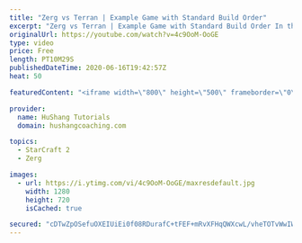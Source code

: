 ```yaml
---
title: "Zerg vs Terran | Example Game with Standard Build Order"
excerpt: "Zerg vs Terran | Example Game with Standard Build Order In this guide we learn how to defend early Terran attacks.  Coaching -------------------------------------------------------------------------- Interested in Starcraft lessons? Check out my website! I would love to help you improve and reach your"
originalUrl: https://youtube.com/watch?v=4c9OoM-OoGE
type: video
price: Free
length: PT10M29S
publishedDateTime: 2020-06-16T19:42:57Z
heat: 50

featuredContent: "<iframe width=\"800\" height=\"500\" frameborder=\"0\" src=\"https://www.youtube.com/embed/4c9OoM-OoGE\" allow=\"accelerometer; autoplay; encrypted-media; gyroscope; picture-in-picture\" allowfullscreen></iframe>"

provider:
  name: HuShang Tutorials
  domain: hushangcoaching.com

topics:
  - StarCraft 2
  - Zerg

images:
  - url: https://i.ytimg.com/vi/4c9OoM-OoGE/maxresdefault.jpg
    width: 1280
    height: 720
    isCached: true

secured: "cDTwZpOSefuOXEIUiEi0f08RDurafC+tFEF+mRvXFHqQWXcwL/vheTOTvWwIWTf/9cYcNr+nCssWkOwearfeMoWR2jruSGlhm/r7qa4B01OoTvMJOnfkwctNeqmpF6e14MwozguZForAAnwlOKlusSzPrBZ7p8nsZMSEojoqz/2LTUA/UkTHr2yB6jD49JRE3GVPexTE8N83bQ1RiPvmYFPR3JNYxhafsQ3mGkQmamuKLng3OKaVZAz2WpRKIb91NL9DqOHFyYPRVHbKWBqw1/PzzuDaaEpskqlQj+t9m/L6bhYqQqYom0fUuhHNBBDwqpG973VxLVjA7pkSSRZ17Gc8/y7sBPe4DJ8XGpYOKfgd3Ciie04iCXFGUlju1PXr7Q9+8GNo9KvLnVgSvOun941m2ueGRMQ1hxino+24of8=;kvo7AVLx6nYThaE6eZyjyg=="
---
```


